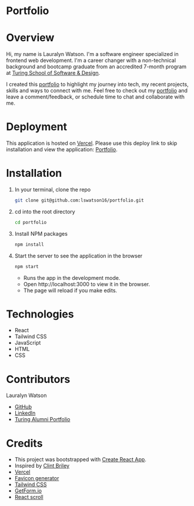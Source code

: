 # Portfolio
# Overview
Hi, my name is Lauralyn Watson. I'm a software engineer specialized in frontend web development. I'm a career changer with a non-technical background and bootcamp graduate from an accredited 7-month program at [Turing School of Software & Design](https://turing.edu/). 

I created this [portfolio](https://portfolio-lswatson16.vercel.app/) to highlight my journey into tech, my recent projects, skills and ways to connect with me. Feel free to check out my [portfolio](https://portfolio-lswatson16.vercel.app/) and leave a comment/feedback, or schedule time to chat and collaborate with me.

# Deployment
This application is hosted on [Vercel](https://www.vercel.com/). Please use this deploy link to skip installation and view the application: [Portfolio](https://portfolio-lswatson16.vercel.app/).

# Installation

1. In your terminal, clone the repo
   ```sh
   git clone git@github.com:lswatson16/portfolio.git
   ```
2. cd into the root directory
    ```sh
   cd portfolio
   ```
3. Install NPM packages
   ```sh
   npm install
   ```
4. Start the server to see the application in the browser
   ```sh
   npm start
   ``` 
   - Runs the app in the development mode.
   - Open http://localhost:3000 to view it in the browser.
   - The page will reload if you make edits.

# Technologies
- React
- Tailwind CSS
- JavaScript
- HTML
- CSS

# Contributors

Lauralyn Watson
- [GitHub](https://github.com/lswatson16)
- [LinkedIn](https://www.linkedin.com/in/lauralyn-watson/)
- [Turing Alumni Portfolio](https://terminal.turing.edu/profiles/1340)
# Credits
- This project was bootstrapped with [Create React App](https://github.com/facebook/create-react-app).
- Inspired by [Clint Briley](https://github.com/fireclint)
- [Vercel](https://www.vercel.com/)
- [Favicon generator](https://realfavicongenerator.net/#)
- [Tailwind CSS](https://tailwindcss.com/)
- [GetForm.io](https://getform.io/)
- [React scroll](https://www.npmjs.com/package/react-scroll)
